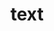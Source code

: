 <!DOCTYPE html>
<html lang="en">
<head>
	<meta charset="UTF-8">
	<meta name="viewport" content="width=device-width, initial-scale=1.0">
	<title>baba</title>
	<link rel="stylesheet" href="css/style.css">
	<link href="https://fonts.googleapis.com/css?family=Archivo+Black&display=swap" rel="stylesheet">
</head>
<body>
	<h1 color="green">text</h1>
</body>
</html>
